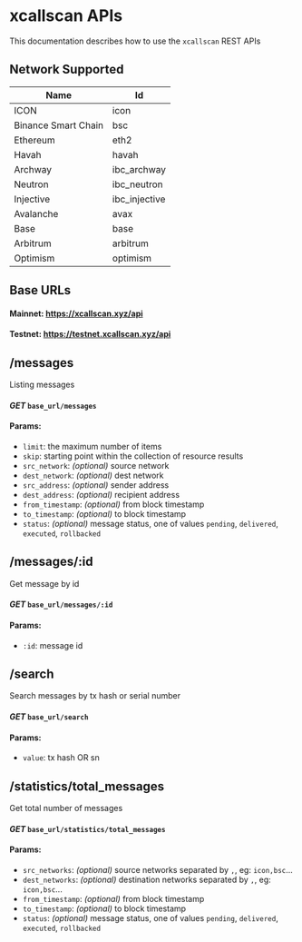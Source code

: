 # xcallscan APIs

This documentation describes how to use the `xcallscan` REST APIs

## Network Supported

| Name  | Id  |
|--|--|
| ICON | icon |
| Binance Smart Chain | bsc |
| Ethereum | eth2  |
| Havah | havah |
| Archway | ibc_archway |
| Neutron | ibc_neutron |
| Injective | ibc_injective |
| Avalanche | avax |
| Base | base |
| Arbitrum | arbitrum |
| Optimism | optimism |

## Base URLs

#### Mainnet: https://xcallscan.xyz/api
#### Testnet: https://testnet.xcallscan.xyz/api

## /messages

Listing messages

#### *GET* `base_url/messages`

#### Params:

- `limit`: the maximum number of items
- `skip`: starting point within the collection of resource results
- `src_network`: *(optional)* source network
- `dest_network`: *(optional)* dest network
- `src_address`: *(optional)* sender address
- `dest_address`: *(optional)* recipient address
- `from_timestamp`: *(optional)* from block timestamp
- `to_timestamp`: *(optional)* to block timestamp
- `status`: *(optional)* message status, one of values `pending`, `delivered`, `executed`, `rollbacked`

## /messages/:id

Get message by id

#### *GET* `base_url/messages/:id`

#### Params:

- `:id`: message id


## /search

Search messages by tx hash or serial number

#### *GET* `base_url/search`

#### Params:

- `value`: tx hash OR sn


## /statistics/total_messages

Get total number of messages

#### *GET* `base_url/statistics/total_messages`

#### Params:

- `src_networks`: *(optional)* source networks separated by `,`, eg: `icon,bsc`...
- `dest_networks`: *(optional)* destination networks separated by `,`, eg: `icon,bsc`...
- `from_timestamp`: *(optional)* from block timestamp
- `to_timestamp`: *(optional)* to block timestamp
- `status`: *(optional)* message status, one of values `pending`, `delivered`, `executed`, `rollbacked`

